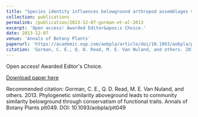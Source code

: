 ```yaml
---
title: "Species identity influences belowground arthropod assemblages via functional traits"
collection: publications
permalink: /publication/2013-12-07-gorman-et-al-2013
excerpt: 'Open access! Awarded Editor&apos;s Choice.'
date: 2013-12-07
venue: 'Annals of Botany Plants'
paperurl: 'https://academic.oup.com/aobpla/article/doi/10.1093/aobpla/plt049/163635'
citation: 'Gorman, C. E., Q. D. Read, M. E. Van Nuland, and others. 2013. Phylogenetic similarity aboveground leads to community similarity belowground through conservatism of functional traits. Annals of Botany Plants plt049. DOI: 10.1093/aobpla/plt049'
---
```

Open access! Awarded Editor&apos;s Choice.

[Download paper here](https://academic.oup.com/aobpla/article/doi/10.1093/aobpla/plt049/163635)

Recommended citation: Gorman, C. E., Q. D. Read, M. E. Van Nuland, and others. 2013. Phylogenetic similarity aboveground leads to community similarity belowground through conservatism of functional traits. Annals of Botany Plants plt049. DOI: 10.1093/aobpla/plt049
